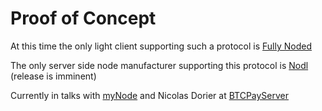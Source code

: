 # Proof of Concept
At this time the only light client supporting such a protocol is [Fully Noded](https://github.com/Fonta1n3/FullyNoded)

The only server side node manufacturer supporting this protocol is [Nodl](https://www.nodl.it) (release is imminent)

Currently in talks with [myNode](http://mynodebtc.com) and Nicolas Dorier at [BTCPayServer](https://btcpayserver.org)
